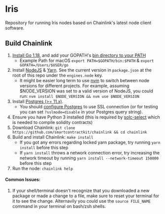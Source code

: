 # Iris
Repository for running Iris nodes based on Chainlink's latest node client software.

## Build Chainlink

1. [Install Go 1.18](https://golang.org/doc/install), and add your GOPATH's [bin directory to your PATH](https://golang.org/doc/code.html#GOPATH)
   - Example Path for macOS `export PATH=$GOPATH/bin:$PATH` & `export GOPATH=/Users/$USER/go`
2. Install [NodeJS](https://nodejs.org/en/download/package-manager/) & [Yarn](https://yarnpkg.com/lang/en/docs/install/). See the current version in `package.json` at the root of this repo under the `engines.node` key.
   - It might be easier long term to use [nvm](https://nodejs.org/en/download/package-manager/#nvm) to switch between node versions for different projects. For example, assuming $NODE_VERSION was set to a valid version of NodeJS, you could run: `nvm install $NODE_VERSION && nvm use $NODE_VERSION`
3. Install [Postgres (>= 11.x)](https://wiki.postgresql.org/wiki/Detailed_installation_guides).
   - You should [configure Postgres](https://www.postgresql.org/docs/12/ssl-tcp.html) to use SSL connection (or for testing you can set `?sslmode=disable` in your Postgres query string).
4. Ensure you have Python 3 installed (this is required by [solc-select](https://github.com/crytic/solc-select) which is needed to compile solidity contracts)
5. Download Chainlink: `git clone https://github.com/smartcontractkit/chainlink && cd chainlink`
6. Build and install Chainlink: `make install`
   - If you got any errors regarding locked yarn package, try running `yarn install` before this step
   - If `yarn install` throws a network connection error, try increasing the network timeout by running `yarn install --network-timeout 150000` before this step
7. Run the node: `chainlink help`

#### Common Issues:
1. If your shell/terminal doesn't recognize that you downloaded a new package or made a change to a file, make sure to reset your terminal for it to see the change. Alternavily you could use the `source FILE_NAME` command in your terminal on bash/zsh shells.

